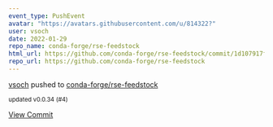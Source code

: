 ```yaml
---
event_type: PushEvent
avatar: "https://avatars.githubusercontent.com/u/814322?"
user: vsoch
date: 2022-01-29
repo_name: conda-forge/rse-feedstock
html_url: https://github.com/conda-forge/rse-feedstock/commit/1d107917fe6a97a7df224465d6effc2faa6b10fd
repo_url: https://github.com/conda-forge/rse-feedstock
---
```


<a href='https://github.com/vsoch' target='_blank'>vsoch</a> pushed to <a href='https://github.com/conda-forge/rse-feedstock' target='_blank'>conda-forge/rse-feedstock</a>

<small>updated v0.0.34 (#4)</small>

<a href='https://github.com/conda-forge/rse-feedstock/commit/1d107917fe6a97a7df224465d6effc2faa6b10fd' target='_blank'>View Commit</a>